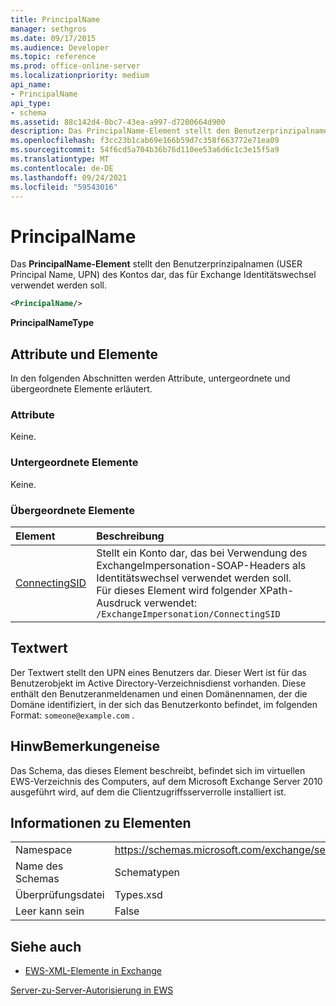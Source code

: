 ```yaml
---
title: PrincipalName
manager: sethgros
ms.date: 09/17/2015
ms.audience: Developer
ms.topic: reference
ms.prod: office-online-server
ms.localizationpriority: medium
api_name:
- PrincipalName
api_type:
- schema
ms.assetid: 88c142d4-0bc7-43ea-a997-d7200664d900
description: Das PrincipalName-Element stellt den Benutzerprinzipalnamen (USER Principal Name, UPN) des Kontos dar, das für Exchange Identitätswechsel verwendet werden soll.
ms.openlocfilehash: f3cc23b1cab69e166b59d7c358f663772e71ea09
ms.sourcegitcommit: 54f6cd5a704b36b76d110ee53a6d6c1c3e15f5a9
ms.translationtype: MT
ms.contentlocale: de-DE
ms.lasthandoff: 09/24/2021
ms.locfileid: "59543016"
---
```

# <a name="principalname"></a>PrincipalName

Das **PrincipalName-Element** stellt den Benutzerprinzipalnamen (USER Principal Name, UPN) des Kontos dar, das für Exchange Identitätswechsel verwendet werden soll. 
  
```xml
<PrincipalName/>
```

 **PrincipalNameType**
## <a name="attributes-and-elements"></a>Attribute und Elemente

In den folgenden Abschnitten werden Attribute, untergeordnete und übergeordnete Elemente erläutert.
  
### <a name="attributes"></a>Attribute

Keine.
  
### <a name="child-elements"></a>Untergeordnete Elemente

Keine.
  
### <a name="parent-elements"></a>Übergeordnete Elemente

|**Element**|**Beschreibung**|
|:-----|:-----|
|[ConnectingSID](connectingsid.md) <br/> |Stellt ein Konto dar, das bei Verwendung des ExchangeImpersonation-SOAP-Headers als Identitätswechsel verwendet werden soll.  <br/> Für dieses Element wird folgender XPath-Ausdruck verwendet:   <br/>  `/ExchangeImpersonation/ConnectingSID` <br/> |
   
## <a name="text-value"></a>Textwert

Der Textwert stellt den UPN eines Benutzers dar. Dieser Wert ist für das Benutzerobjekt im Active Directory-Verzeichnisdienst vorhanden. Diese enthält den Benutzeranmeldenamen und einen Domänennamen, der die Domäne identifiziert, in der sich das Benutzerkonto befindet, im folgenden Format:  `someone@example.com` .
  
## <a name="remarks"></a>HinwBemerkungeneise

Das Schema, das dieses Element beschreibt, befindet sich im virtuellen EWS-Verzeichnis des Computers, auf dem Microsoft Exchange Server 2010 ausgeführt wird, auf dem die Clientzugriffsserverrolle installiert ist.
  
## <a name="element-information"></a>Informationen zu Elementen

|||
|:-----|:-----|
|Namespace  <br/> |https://schemas.microsoft.com/exchange/services/2006/types  <br/> |
|Name des Schemas  <br/> |Schematypen  <br/> |
|Überprüfungsdatei  <br/> |Types.xsd  <br/> |
|Leer kann sein  <br/> |False  <br/> |
   
## <a name="see-also"></a>Siehe auch



- [EWS-XML-Elemente in Exchange](ews-xml-elements-in-exchange.md)


[Server-zu-Server-Autorisierung in EWS](https://msdn.microsoft.com/library/f1610a20-672d-448b-8c00-5b0fbcaf31cb%28Office.15%29.aspx)

